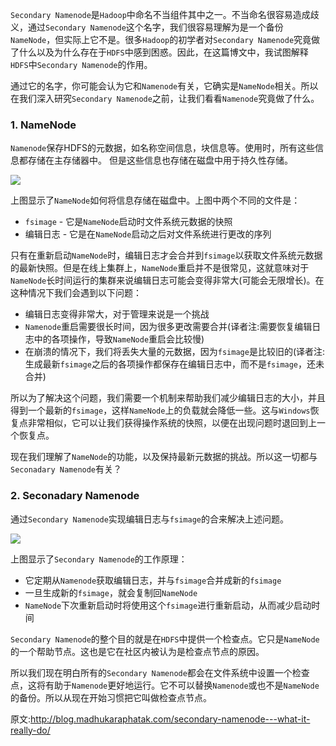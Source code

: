 `Secondary Namenode`是`Hadoop`中命名不当组件其中之一。不当命名很容易造成歧义，通过`Secondary Namenode`这个名字，我们很容易理解为是一个备份`NameNode`，但实际上它不是。很多`Hadoop`的初学者对`Secondary Namenode`究竟做了什么以及为什么存在于`HDFS`中感到困惑。因此，在这篇博文中，我试图解释`HDFS`中`Secondary Namenode`的作用。

通过它的名字，你可能会认为它和`Namenode`有关，它确实是`NameNode`相关。所以在我们深入研究`Secondary Namenode`之前，让我们看看`Namenode`究竟做了什么。

### 1. NameNode

`Namenode`保存HDFS的元数据，如名称空间信息，块信息等。使用时，所有这些信息都存储在主存储器中。 但是这些信息也存储在磁盘中用于持久性存储。

![](https://github.com/sjf0115/PubLearnNotes/blob/master/image/Hadoop/Hadoop%20Secondary%20NameNode%E7%9A%84%E4%BD%9C%E7%94%A8-1.png?raw=true)

上图显示了`NameNode`如何将信息存储在磁盘中。上图中两个不同的文件是：
- `fsimage` - 它是`NameNode`启动时文件系统元数据的快照
- 编辑日志 - 它是在`NameNode`启动之后对文件系统进行更改的序列

只有在重新启动`NameNode`时，编辑日志才会合并到`fsimage`以获取文件系统元数据的最新快照。但是在线上集群上，`NameNode`重启并不是很常见，这就意味对于`NameNode`长时间运行的集群来说编辑日志可能会变得非常大(可能会无限增长)。在这种情况下我们会遇到以下问题：
- 编辑日志变得非常大，对于管理来说是一个挑战
- `Namenode`重启需要很长时间，因为很多更改需要合并(译者注:需要恢复编辑日志中的各项操作，导致`NameNode`重启会比较慢)
- 在崩溃的情况下，我们将丢失大量的元数据，因为`fsimage`是比较旧的(译者注:生成最新`fsimage`之后的各项操作都保存在编辑日志中，而不是`fsimage`，还未合并)

所以为了解决这个问题，我们需要一个机制来帮助我们减少编辑日志的大小，并且得到一个最新的`fsimage`，这样`NameNode`上的负载就会降低一些。这与`Windows`恢复点非常相似，它可以让我们获得操作系统的快照，以便在出现问题时退回到上一个恢复点。

现在我们理解了`NameNode`的功能，以及保持最新元数据的挑战。所以这一切都与`Seconadary Namenode`有关？

### 2. Seconadary Namenode

通过`Secondary Namenode`实现编辑日志与`fsimage`的合来解决上述问题。

![](https://github.com/sjf0115/PubLearnNotes/blob/master/image/Hadoop/Hadoop%20Secondary%20NameNode%E7%9A%84%E4%BD%9C%E7%94%A8-2.png?raw=true)

上图显示了`Secondary Namenode`的工作原理：

- 它定期从`Namenode`获取编辑日志，并与`fsimage`合并成新的`fsimage`
- 一旦生成新的`fsimage`，就会复制回`NameNode`
- `NameNode`下次重新启动时将使用这个`fsimage`进行重新启动，从而减少启动时间

`Secondary Namenode`的整个目的就是在`HDFS`中提供一个检查点。它只是`NameNode`的一个帮助节点。这也是它在社区内被认为是检查点节点的原因。

所以我们现在明白所有的`Secondary Namenode`都会在文件系统中设置一个检查点，这将有助于`Namenode`更好地运行。它不可以替换`Namenode`或也不是`NameNode`的备份。所以从现在开始习惯把它叫做检查点节点。


原文:http://blog.madhukaraphatak.com/secondary-namenode---what-it-really-do/
